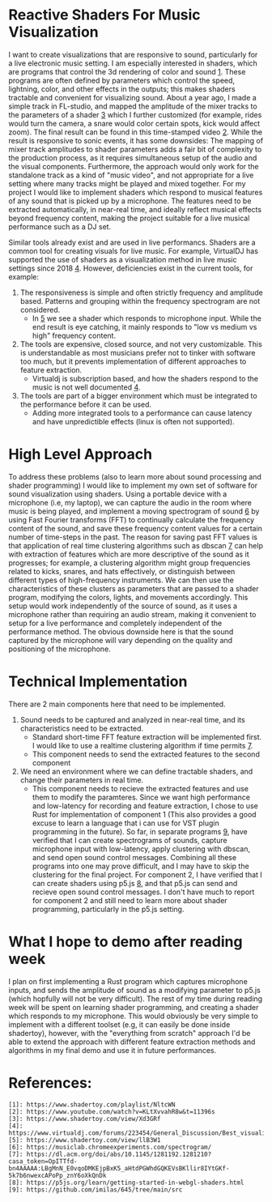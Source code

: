 # Reactive Shaders For Music Visualization
I want to create visualizations that are responsive to sound, particularly for a live electronic music setting. I am especially interested in shaders, which are programs that control the 3d rendering of color and sound [1]. These programs are often defined by parameters which control the speed, lightning, color, and other effects in the outputs; this makes shaders tractable and convenient for visualizing sound. About a year ago, I made a simple track in FL-studio, and mapped the amplitude of the mixer tracks to the parameters of a shader [3] which I further customized (for example, rides would turn the camera, a snare would color certain spots, kick would affect zoom). The final result can be found in this time-stamped video [2]. While the result is responsive to sonic events, it has some downsides: The mapping of mixer track amplitudes to shader parameters adds a fair bit of complexity to the production process, as it requires simultaneous setup of the audio and the visual components. Furthermore, the approach would only work for the standalone track as a kind of "music video", and not appropriate for a live setting where many tracks might be played and mixed together. For my project I would like to implement shaders which respond to musical features of any sound that is picked up by a microphone. The features need to be extracted automatically, in near-real time, and ideally reflect musical effects beyond frequency content, making the project suitable for a live musical performance such as a DJ set.  

Similar tools already exist and are used in live performancs. Shaders are a common tool for creating visuals for live music. For example, VirtualDJ has supported the use of shaders as a visualization method in live music settings since 2018 [4]. However, deficiencies exist in the current tools, for example:
1. The responsiveness is simple and often strictly frequency and amplitude based. Patterns and grouping within the frequency spectrogram are not considered.
	- In [5] we see a shader which responds to microphone input. While the end result is eye catching, it mainly responds to "low vs medium vs high" frequency content. 
2. The tools are expensive, closed source, and not very customizable. This is understandable as most musicians prefer not to tinker with software too much, but it prevents implementation of different approaches to feature extraction.
	- Virtualdj is subscription based, and how the shaders respond to the music is not well documented [4].
3. The tools are part of a bigger environment which must be integrated to the performance before it can be used.
	- Adding more integrated tools to a performance can cause latency and have unpredictible effects (linux is often not supported). 

# High Level Approach
To address these problems (also to learn more about sound processing and shader programming) I would like to implement my own set of software for sound visualization using shaders. Using a portable device with a microphone (i.e, my laptop), we can capture the audio in the room where music is being played, and implement a moving spectrogram of sound [6] by using Fast Fourier transforms (FFT) to continually calculate the frequency content of the sound, and save these frequency content values for a certain number of time-steps in the past. The reason for saving past FFT values is that application of real time clustering algorithms such as dbscan [7] can help with extraction of features which are more descriptive of the sound as it progresses; for example, a clustering algorithm might group frequencies related to kicks, snares, and hats effectively, or distinguish between different types of high-frequency instruments. We can then use the characteristics of these clusters as parameters that are passed to a shader program, modifying the colors, lights, and movements accordingly. This setup would work independently of the source of sound, as it uses a microphone rather than requiring an audio stream, making it convenient to setup for a live performance and completely independent of the performance method. The obvious downside here is that the sound captured by the microphone will vary depending on the quality and positioning of the microphone. 

# Technical Implementation 
There are 2 main components here that need to be implemented. 
1. Sound needs to be captured and analyzed in near-real time, and its characteristics need to be extracted.
	- Standard short-time FFT feature extraction will be implemented first. I would like to use a realtime clustering algorithm if time permits [7].
	- This component needs to send the extracted features to the second component
2. We need an environment where we can define tractable shaders, and change their parameters in real time. 
	- This component needs to recieve the extracted features and use them to modify the paramteres.
Since we want high performance and low-latency for recording and feature extraction, I chose to use Rust for implementation of component 1 (This also provides a good excuse to learn a language that i can use for VST plugin programming in the future). So far, in separate programs [9], have verified that I can create spectrograms of sounds, capture microphone input with low-latency, apply clustering with dbscan, and send open sound control messages. Combining all these programs into one may prove difficult, and I may have to skip the clustering for the final project. For component 2, I have verified that I can create shaders using p5.js [8], and that p5.js can send and recieve open sound control messages. I don't have much to report for component 2 and still need to learn more about shader programming, particularly in the p5.js setting. 

# What I hope to demo after reading week 
I plan on first implementing a Rust program which captures microphone inputs, and sends the amplitude of sound as a modifying parameter to p5.js (which hopfully will not be very difficult). The rest of my time during reading week will be spent on learning shader programming, and creating a shader which responds to my microphone. This would obviously be very simple to implement with a different toolset (e.g, it can easily be done inside shadertoy), however, with the "everything from scratch" approach I'd be able to extend the approach with different feature extraction methods and algorithms in my final demo and use it in future performances. 

[1]: https://www.shadertoy.com/playlist/NltcWN
[2]: https://www.youtube.com/watch?v=KLtXvvahR8w&t=11396s
[3]: https://www.shadertoy.com/view/Xd3GRf
[4]: https://www.virtualdj.com/forums/223454/General_Discussion/Best_visualization_shaders_for_VirtualDJ.html
[5]: https://www.shadertoy.com/view/llB3W1
[6]: https://musiclab.chromeexperiments.com/spectrogram/
[7]: https://dl.acm.org/doi/abs/10.1145/1281192.1281210?casa_token=OpITTfd-bn4AAAAA:LBgMnN_E0vqoDMKEjpBxK5_aHtdPGWhdGQKEVsBKllir8IYtGKf-5k7b6nwexcAPoPp_znY6oXkQnDk
[8]: https://p5js.org/learn/getting-started-in-webgl-shaders.html
[9]: https://github.com/imilas/645/tree/main/src

# References:
	[1]: https://www.shadertoy.com/playlist/NltcWN
	[2]: https://www.youtube.com/watch?v=KLtXvvahR8w&t=11396s
	[3]: https://www.shadertoy.com/view/Xd3GRf
	[4]: https://www.virtualdj.com/forums/223454/General_Discussion/Best_visualization_shaders_for_VirtualDJ.html
	[5]: https://www.shadertoy.com/view/llB3W1
	[6]: https://musiclab.chromeexperiments.com/spectrogram/
	[7]: https://dl.acm.org/doi/abs/10.1145/1281192.1281210?casa_token=OpITTfd-bn4AAAAA:LBgMnN_E0vqoDMKEjpBxK5_aHtdPGWhdGQKEVsBKllir8IYtGKf-5k7b6nwexcAPoPp_znY6oXkQnDk
	[8]: https://p5js.org/learn/getting-started-in-webgl-shaders.html
	[9]: https://github.com/imilas/645/tree/main/src
